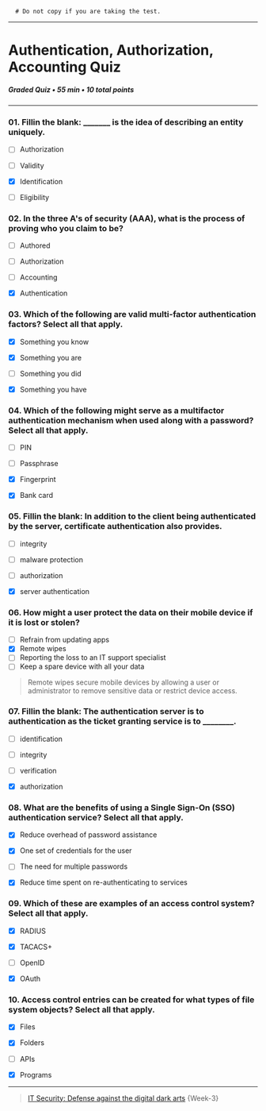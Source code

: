 ```
  # Do not copy if you are taking the test.
```
--- 

# Authentication, Authorization, Accounting Quiz    
##### Graded Quiz • 55 min • 10 total points 
----- 

### 01. Fillin the blank: _______ is the idea of describing an entity uniquely.    
- [ ] Authorization   
- [ ] Validity   
- [x] Identification     
- [ ] Eligibility


### 02. In the three A's of security (AAA), what is the process of proving who you claim to be?      
- [ ] Authored       
- [ ] Authorization       
- [ ] Accounting       
- [x] Authentication  


### 03. Which of the following are valid multi-factor authentication factors? Select all that apply.        
- [x] Something you know       
- [x] Something you are        
- [ ] Something you did       
- [x] Something you have   


### 04. Which of the following might serve as a multifactor authentication mechanism when used along with a password? Select all that apply.   
- [ ] PIN     
- [ ] Passphrase   
- [x] Fingerprint    
- [x] Bank card


### 05. Fillin the blank: In addition to the client being authenticated by the server, certificate authentication also provides.     
- [ ] integrity    
- [ ] malware protection    
- [ ] authorization     
- [x] server authentication   


### 06. How might a user protect the data on their mobile device if it is lost or stolen?    
- [ ] Refrain from updating apps    
- [x] Remote wipes   
- [ ] Reporting the loss to an IT support specialist    
- [ ] Keep a spare device with all your data
> Remote wipes secure mobile devices by allowing a user or administrator to remove sensitive data or restrict device access.


### 07. Fillin the blank: The authentication server is to authentication as the ticket granting service is to ________.    
- [ ] identification     
- [ ] integrity     
- [ ] verification     
- [x] authorization  


### 08. What are the benefits of using a Single Sign-On (SSO) authentication service? Select all that apply.     
- [x] Reduce overhead of password assistance     
- [x] One set of credentials for the user     
- [ ] The need for multiple passwords     
- [x] Reduce time spent on re-authenticating to services


### 09. Which of these are examples of an access control system? Select all that apply.      
- [x] RADIUS      
- [x] TACACS+      
- [ ] OpenID      
- [x] OAuth  


### 10. Access control entries can be created for what types of file system objects? Select all that apply.      
- [x] Files      
- [x] Folders      
- [ ] APIs      
- [x] Programs  


--- 
> [IT Security: Defense against the digital dark arts](https://www.coursera.org/learn/it-security/) {Week-3} 
